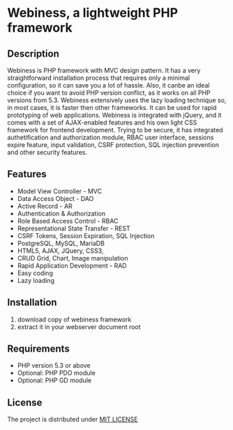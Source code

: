 Webiness, a lightweight PHP framework
=====================================

## Description

Webiness is PHP framework with MVC design pattern. It 
has a very straightforward installation process that requires only a 
minimal configuration, so it can save you a lot of hassle. Also, it 
canbe an ideal choice if you want to avoid PHP version conflict, as it 
works on all PHP versions from 5.3. Webiness extensively uses the lazy 
loading technique so, in most cases, it is faster then other frameworks. 
It can be used for rapid prototyping of web applications. Webiness is 
integrated with jQuery, and it comes with a set of AJAX-enabled features 
and his own light CSS framework for frontend development. Trying to be 
secure, it has integrated authetification and authorization module, RBAC 
user interface, sessions expire feature, input validation, CSRF 
protection, SQL injection prevention and other security features.



## Features

* Model View Controller - MVC
* Data Access Object - DAO
* Active Record - AR
* Authentication & Authorization
* Role Based Access Control - RBAC
* Representational State Transfer - REST
* CSRF Tokens, Session Expiration, SQL Injection
* PostgreSQL, MySQL, MariaDB
* HTML5, AJAX, JQuery, CSS3,
* CRUD Grid, Chart, Image manipulation
* Rapid Application Development - RAD
* Easy coding
* Lazy loading



## Installation

1. download copy of webiness framework
2. extract it in your webserver document root



## Requirements

* PHP version 5.3 or above
* Optional: PHP PDO module
* Optional: PHP GD module



## License

The project is distributed under [MIT LICENSE](https://opensource.org/licenses/MIT)
